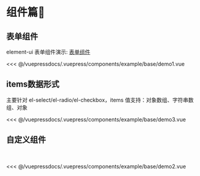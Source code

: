 # 组件篇🌟

## 表单组件
element-ui 表单组件演示: [表单组件](https://element.eleme.io/#/zh-CN/component/radio)

<demo-block>
<example-base-demo1 slot="source"/>
 <<< @/vuepressdocs/.vuepress/components/example/base/demo1.vue
</demo-block>


## items数据形式
主要针对 el-select/el-radio/el-checkbox，items 值支持：对象数组、字符串数组、对象

<demo-block>
<example-base-demo3 slot="source"/>
 <<< @/vuepressdocs/.vuepress/components/example/base/demo3.vue
</demo-block>


## 自定义组件
  

<demo-block>
<example-base-demo2 slot="source"/>
 <<< @/vuepressdocs/.vuepress/components/example/base/demo2.vue
</demo-block>